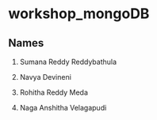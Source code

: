 # workshop_mongoDB

## Names

1. Sumana Reddy Reddybathula

1. Navya Devineni

1. Rohitha Reddy Meda

1. Naga Anshitha Velagapudi
